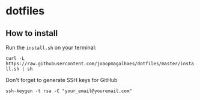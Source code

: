 # dotfiles

## How to install

Run the `install.sh` on your terminal:

`curl -L https://raw.githubusercontent.com/joaopmagalhaes/dotfiles/master/install.sh | sh`

Don't forget to generate SSH keys for GitHub

`ssh-keygen -t rsa -C "your_email@youremail.com"`

